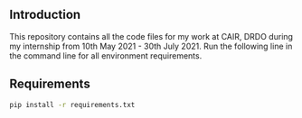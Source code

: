 ## Introduction
This repository contains all the code files for my work at CAIR, DRDO during my internship from 10th May 2021 - 30th July 2021. 
Run the following line in the command line for all environment requirements.

## Requirements
```sh
pip install -r requirements.txt
```